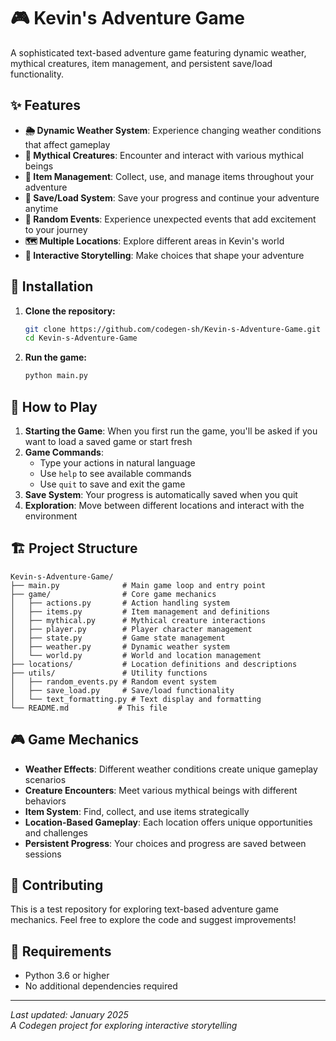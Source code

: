 # 🎮 Kevin's Adventure Game

A sophisticated text-based adventure game featuring dynamic weather, mythical creatures, item management, and persistent save/load functionality.

## ✨ Features

- **🌦️ Dynamic Weather System**: Experience changing weather conditions that affect gameplay
- **🐉 Mythical Creatures**: Encounter and interact with various mythical beings
- **🎒 Item Management**: Collect, use, and manage items throughout your adventure
- **💾 Save/Load System**: Save your progress and continue your adventure anytime
- **🎲 Random Events**: Experience unexpected events that add excitement to your journey
- **🗺️ Multiple Locations**: Explore different areas in Kevin's world
- **📖 Interactive Storytelling**: Make choices that shape your adventure

## 🚀 Installation

1. **Clone the repository:**
   ```bash
   git clone https://github.com/codegen-sh/Kevin-s-Adventure-Game.git
   cd Kevin-s-Adventure-Game
   ```

2. **Run the game:**
   ```bash
   python main.py
   ```

## 🎯 How to Play

1. **Starting the Game**: When you first run the game, you'll be asked if you want to load a saved game or start fresh
2. **Game Commands**: 
   - Type your actions in natural language
   - Use `help` to see available commands
   - Use `quit` to save and exit the game
3. **Save System**: Your progress is automatically saved when you quit
4. **Exploration**: Move between different locations and interact with the environment

## 🏗️ Project Structure

```
Kevin-s-Adventure-Game/
├── main.py              # Main game loop and entry point
├── game/                # Core game mechanics
│   ├── actions.py       # Action handling system
│   ├── items.py         # Item management and definitions
│   ├── mythical.py      # Mythical creature interactions
│   ├── player.py        # Player character management
│   ├── state.py         # Game state management
│   ├── weather.py       # Dynamic weather system
│   └── world.py         # World and location management
├── locations/           # Location definitions and descriptions
├── utils/               # Utility functions
│   ├── random_events.py # Random event system
│   ├── save_load.py     # Save/load functionality
│   └── text_formatting.py # Text display and formatting
└── README.md           # This file
```

## 🎮 Game Mechanics

- **Weather Effects**: Different weather conditions create unique gameplay scenarios
- **Creature Encounters**: Meet various mythical beings with different behaviors
- **Item System**: Find, collect, and use items strategically
- **Location-Based Gameplay**: Each location offers unique opportunities and challenges
- **Persistent Progress**: Your choices and progress are saved between sessions

## 🤝 Contributing

This is a test repository for exploring text-based adventure game mechanics. Feel free to explore the code and suggest improvements!

## 📝 Requirements

- Python 3.6 or higher
- No additional dependencies required

---

*Last updated: January 2025*  
*A Codegen project for exploring interactive storytelling*

